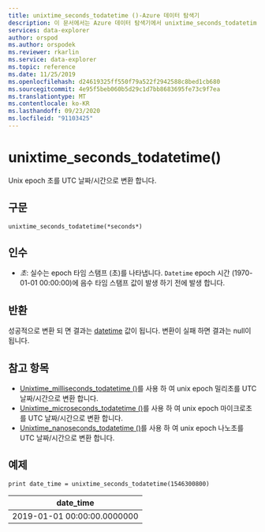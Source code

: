 ```yaml
---
title: unixtime_seconds_todatetime ()-Azure 데이터 탐색기
description: 이 문서에서는 Azure 데이터 탐색기에서 unixtime_seconds_todatetime ()에 대해 설명 합니다.
services: data-explorer
author: orspod
ms.author: orspodek
ms.reviewer: rkarlin
ms.service: data-explorer
ms.topic: reference
ms.date: 11/25/2019
ms.openlocfilehash: d24619325ff550f79a522f2942588c8bed1cb680
ms.sourcegitcommit: 4e95f5beb060b5d29c1d7bb8683695fe73c9f7ea
ms.translationtype: MT
ms.contentlocale: ko-KR
ms.lasthandoff: 09/23/2020
ms.locfileid: "91103425"
---
```

# <a name="unixtime_seconds_todatetime"></a>unixtime_seconds_todatetime()

Unix epoch 초를 UTC 날짜/시간으로 변환 합니다.

## <a name="syntax"></a>구문

`unixtime_seconds_todatetime(*seconds*)`

## <a name="arguments"></a>인수

* *초*: 실수는 epoch 타임 스탬프 (초)를 나타냅니다. `Datetime` epoch 시간 (1970-01-01 00:00:00)에 음수 타임 스탬프 값이 발생 하기 전에 발생 합니다.

## <a name="returns"></a>반환

성공적으로 변환 되 면 결과는 [datetime](./scalar-data-types/datetime.md) 값이 됩니다. 변환이 실패 하면 결과는 null이 됩니다.

## <a name="see-also"></a>참고 항목

* [Unixtime_milliseconds_todatetime ()](unixtime-milliseconds-todatetimefunction.md)를 사용 하 여 unix epoch 밀리초를 UTC 날짜/시간으로 변환 합니다.
* [Unixtime_microseconds_todatetime ()](unixtime-microseconds-todatetimefunction.md)를 사용 하 여 unix epoch 마이크로초를 UTC 날짜/시간으로 변환 합니다.
* [Unixtime_nanoseconds_todatetime ()](unixtime-nanoseconds-todatetimefunction.md)를 사용 하 여 unix epoch 나노초를 UTC 날짜/시간으로 변환 합니다.

## <a name="example"></a>예제

<!-- csl: https://help.kusto.windows.net/Samples  -->
```kusto
print date_time = unixtime_seconds_todatetime(1546300800)
```

|date_time|
|---|
|2019-01-01 00:00:00.0000000|
